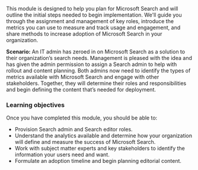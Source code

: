 This module is designed to help you plan for Microsoft Search and will outline the initial steps needed to begin implementation. We'll guide you through the assignment and management of key roles, introduce the metrics you can use to measure and track usage and engagement, and share methods to increase adoption of Microsoft Search in your organization. 

**Scenario:** An IT admin has zeroed in on Microsoft Search as a solution to their organization’s search needs. Management is pleased with the idea and has given the admin permission to assign a Search admin to help with rollout and content planning. Both admins now need to identify the types of metrics available with Microsoft Search and engage with other stakeholders. Together, they will determine their roles and responsibilities and begin defining the content that’s needed for deployment.

### Learning objectives

Once you have completed this module, you should be able to:  

- Provision Search admin and Search editor roles.
- Understand the analytics available and determine how your organization will define and measure the success of Microsoft Search.
- Work with subject matter experts and key stakeholders to identify the information your users need and want.
- Formulate an adoption timeline and begin planning editorial content.
